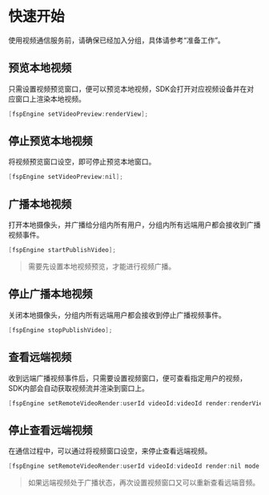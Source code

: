 # 快速开始

使用视频通信服务前，请确保已经加入分组，具体请参考“准备工作”。


## 预览本地视频

只需设置视频预览窗口，便可以预览本地视频，SDK会打开对应视频设备并在对应窗口上渲染本地视频。

```objectivec
[fspEngine setVideoPreview:renderView];
```


## 停止预览本地视频

将视频预览窗口设空，即可停止预览本地窗口。

```objectivec
[fspEngine setVideoPreview:nil];
```


## 广播本地视频

打开本地摄像头，并广播给分组内所有用户，分组内所有远端用户都会接收到广播视频事件。

```objectivec
[fspEngine startPublishVideo];
```

> 需要先设置本地视频预览，才能进行视频广播。


## 停止广播本地视频

关闭本地摄像头，分组内所有远端用户都会接收到停止广播视频事件。

```objectivec
[fspEngine stopPublishVideo];
```


## 查看远端视频

收到远端广播视频事件后，只需要设置视频窗口，便可查看指定用户的视频，SDK内部会自动获取视频流并渲染到窗口上。

```objectivec
[fspEngine setRemoteVideoRender:userId videoId:videoId render:renderView mode:renderMode];
```


## 停止查看远端视频

在通信过程中，可以通过将视频窗口设空，来停止查看远端视频。

```objectivec
[fspEngine setRemoteVideoRender:userId videoId:videoId render:nil mode:renderMode];
```

> 如果远端视频处于广播状态，再次设置视频窗口又可以重新查看远端音频。